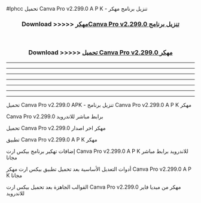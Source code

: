 #lphcc تحميل Canva Pro v2.299.0 A P K - تنزيل برنامج مهكر



<div align="center">
<h3>Download >>>>> <a href="https://runaway1.web.app/?sq=Canva Pro v2.299.0">مهكرCanva Pro v2.299.0 تنزيل برنامج</a></h3><br>

<h3>Download >>>>> <a href="https://runaway1.web.app/?sq=Canva Pro v2.299.0">تحميل Canva Pro v2.299.0 مهكر</a></h3>
</div>


----------------------------------------------------------

----------------------------------------------------------

----------------------------------------------------------

----------------------------------------------------------

----------------------------------------------------------

----------------------------------------------------------

----------------------------------------------------------

تحميل Canva Pro v2.299.0 APK - تنزيل برنامج Canva Pro v2.299.0 A P K مهكر

Canva Pro v2.299.0 برابط مباشر للاندرويد

تحميل Canva Pro v2.299.0 مهكر اخر اصدار

تطبيق Canva Pro v2.299.0 A P K مهكر

إضافات تهكير برنامج بيكس ارت Canva Pro v2.299.0 A P K للاندرويد برابط مباشر مجانا

أدوات التعديل الأساسية بعد تحميل تطبيق بيكس ارت مهكر Canva Pro v2.299.0 A P K مجانا

القوالب الجاهزة بعد تحميل بيكس ارت Canva Pro v2.299.0 مهكر من ميديا فاير للاندرويد


